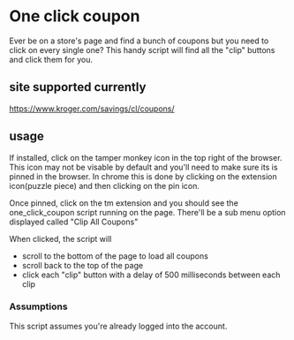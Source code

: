 # One click coupon

Ever be on a store's page and find a bunch of coupons but you need to click on every single one? This handy script will find all the "clip" buttons and click them for you.

## site supported currently

https://www.kroger.com/savings/cl/coupons/

## usage

If installed, click on the tamper monkey icon in the top right of the browser. This icon may not be visable by default and you'll need to make sure its is pinned in the browser. In chrome this is done by clicking on the extension icon(puzzle piece) and then clicking on the pin icon.

Once pinned, click on the tm extension and you should see the one_click_coupon script running on the page. There'll be a sub menu option displayed called "Clip All Coupons"

When clicked, the script will
- scroll to the bottom of the page to load all coupons
- scroll back to the top of the page
- click each "clip" button with a delay of 500 milliseconds between each clip

### Assumptions

This script assumes you're already logged into the account.
